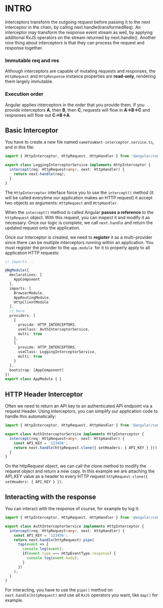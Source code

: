 # INTRO
 Interceptors transform the outgoing request before passing it to the next interceptor in the chain, by calling next.handle(transformedReq). An interceptor may transform the response event stream as well, by applying additional RxJS operators on the stream returned by next.handle().
 Another nice thing about interceptors is that they can process the request and response together.

### Immutable req and res
Although interceptors are capable of mutating requests and responses, the `HttpRequest` and `HttpResponse` instance properties are **read-only**, rendering them largely immutable.

### Execution order
Angular applies interceptors in the order that you provide them. If you provide interceptors **A**, then **B**, then **C**, requests will flow in **A->B->C** and responses will flow out **C->B->A**.


## Basic Interceptor
You have to create a new file named `nameYouWant-interceptor.service.ts`, and in this file:

```typescript
import { HttpInterceptor, HttpRequest, HttpHandler } from '@angular/common/http';

export class LoggingInterceptorService implements HttpInterceptor {
  intercept(req: HttpRequest<any>, next: HttpHandler) {
    return next.handle(req);
  }
}
```

The `HttpInterceptor` interface force you to use the `intercept()` method (it will be called everytime our application makes an HTTP request) it accept two objects as arguments: `HttpRequest` and `HttpHandler`.

When the `intercept()` method is called Angular **passes a reference** to the `httpRequest` object. With this request, you can inspect it and modify it as necessary. Once our logic is complete, we call `next.handle` and return the updated request onto the application.

Once our Interceptor is created, we need to **register** it as a multi-provider since there can be multiple interceptors running within an application.
You must register the provider to the `app.module `for it to properly apply to all application HTTP requests:

```typescript
// imports...

@NgModule({
  declarations: [
    AppComponent
  ],
  imports: [
    BrowserModule,
    AppRoutingModule,
    HttpClientModule
  ],
  // here
  providers: [
    {
      provide: HTTP_INTERCEPTORS,
      useClass: AuthInterceptorService,
      multi: true
    },
    {
      provide: HTTP_INTERCEPTORS,
      useClass: LoggingInterceptorService,
      multi: true
    }
  ],
  bootstrap: [AppComponent]
})
export class AppModule { }
```

## HTTP Header Interceptor
Often we need to return an API key to an authenticated API endpoint via a request Header. 
Using Interceptors, you can simplify our application code to handle this automatically:

```typescript
import { HttpInterceptor, HttpRequest, HttpHandler } from '@angular/common/http';

export class AuthInterceptorService implements HttpInterceptor {
  intercept(req: HttpRequest<any>, next: HttpHandler) {
    const API_KEY = '123456';
    return next.handle(httpRequest.clone({ setHeaders: { API_KEY } }));
  }
}
```
On the httpRequest object, we can call the clone method to modify the request object and return a new copy.
In this example we are attaching the API_KEY value as a header to every HTTP request `httpRequest.clone({ setHeaders: { API_KEY } })`.

## Interacting with the response
You can interact with the response of course, for example by log it:

```typescript
import { HttpInterceptor, HttpRequest, HttpHandler } from '@angular/common/http';

export class AuthInterceptorService implements HttpInterceptor {
  intercept(req: HttpRequest<any>, next: HttpHandler) {
    const API_KEY = '123456';
    return next.handle(httpRequest).pipe(
      tap(event => {
        console.log(event);
        if(event.type === HttpEventType.response) {
          console.log(event.body);
        }
      })
    );
  }
}
```

For interacting, you have to use the `pipe()` method on `next.handle(httpRequest)` and use all `RxJS` operators you want,
like `map()` for example. 